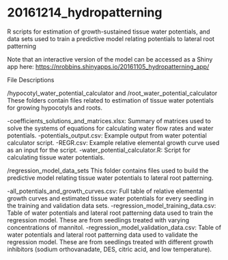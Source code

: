 # 20161214_hydropatterning
R scripts for estimation of growth-sustained tissue water potentials, and data sets used to train a predictive model relating potentials to lateral root patterning

Note that an interactive version of the model can be accessed as a Shiny app here:
https://nrobbins.shinyapps.io/20161105_hydropatterning_app/


File Descriptions


/hypocotyl_water_potential_calculator and /root_water_potential_calculator 
These folders contain files related to estimation of tissue water potentials for growing hypocotyls and roots.

-coefficients_solutions_and_matrices.xlsx: Summary of matrices used to solve the systems of equations for calculating water flow rates and water potentials.
-potentials_output.csv: Example output from water potential calculator script.
-REGR.csv: Example relative elemental growth curve used as an input for the script.
-water_potential_calculator.R: Script for calculating tissue water potentials.



/regression_model_data_sets
This folder contains files used to build the predictive model relating tissue water potentials to lateral root patterning.

-all_potentials_and_growth_curves.csv: Full table of relative elemental growth curves and estimated tissue water potentials for every seedling in the training and validation data sets.
-regression_model_training_data.csv: Table of water potentials and lateral root patterning data used to train the regression model. These are from seedlings treated with varying concentrations of mannitol.
-regression_model_validation_data.csv: Table of water potentials and lateral root patterning data used to validate the regression model. These are from seedlings treated with different growth inhibitors (sodium orthovanadate, DES, citric acid, and low temperature).
